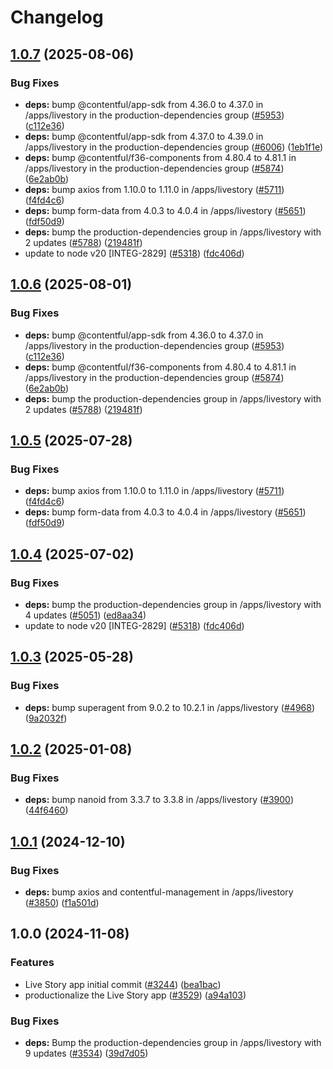 # Changelog

## [1.0.7](https://github.com/vwointegration/marketplace-partner-apps/compare/ls-contentful-app-v1.0.6...ls-contentful-app-v1.0.7) (2025-08-06)


### Bug Fixes

* **deps:** bump @contentful/app-sdk from 4.36.0 to 4.37.0 in /apps/livestory in the production-dependencies group ([#5953](https://github.com/vwointegration/marketplace-partner-apps/issues/5953)) ([c112e36](https://github.com/vwointegration/marketplace-partner-apps/commit/c112e36aae72768bca003cb655b9979608177766))
* **deps:** bump @contentful/app-sdk from 4.37.0 to 4.39.0 in /apps/livestory in the production-dependencies group ([#6006](https://github.com/vwointegration/marketplace-partner-apps/issues/6006)) ([1eb1f1e](https://github.com/vwointegration/marketplace-partner-apps/commit/1eb1f1efef6fee70b07b58d0c13f7c2f978f57a9))
* **deps:** bump @contentful/f36-components from 4.80.4 to 4.81.1 in /apps/livestory in the production-dependencies group ([#5874](https://github.com/vwointegration/marketplace-partner-apps/issues/5874)) ([6e2ab0b](https://github.com/vwointegration/marketplace-partner-apps/commit/6e2ab0ba32b9543d61c9b5abe2e5fe6423ea3f5b))
* **deps:** bump axios from 1.10.0 to 1.11.0 in /apps/livestory ([#5711](https://github.com/vwointegration/marketplace-partner-apps/issues/5711)) ([f4fd4c6](https://github.com/vwointegration/marketplace-partner-apps/commit/f4fd4c68eed870fec5461e08dbb9420667777474))
* **deps:** bump form-data from 4.0.3 to 4.0.4 in /apps/livestory ([#5651](https://github.com/vwointegration/marketplace-partner-apps/issues/5651)) ([fdf50d9](https://github.com/vwointegration/marketplace-partner-apps/commit/fdf50d96bcf608d526afa084b103a0a9371ceb69))
* **deps:** bump the production-dependencies group in /apps/livestory with 2 updates ([#5788](https://github.com/vwointegration/marketplace-partner-apps/issues/5788)) ([219481f](https://github.com/vwointegration/marketplace-partner-apps/commit/219481f8dd3ae3778aae4ab880564d03a32ba677))
* update to node v20 [INTEG-2829] ([#5318](https://github.com/vwointegration/marketplace-partner-apps/issues/5318)) ([fdc406d](https://github.com/vwointegration/marketplace-partner-apps/commit/fdc406d9328bc6279abb658dcf5a1bf28795a449))

## [1.0.6](https://github.com/contentful/marketplace-partner-apps/compare/ls-contentful-app-v1.0.5...ls-contentful-app-v1.0.6) (2025-08-01)


### Bug Fixes

* **deps:** bump @contentful/app-sdk from 4.36.0 to 4.37.0 in /apps/livestory in the production-dependencies group ([#5953](https://github.com/contentful/marketplace-partner-apps/issues/5953)) ([c112e36](https://github.com/contentful/marketplace-partner-apps/commit/c112e36aae72768bca003cb655b9979608177766))
* **deps:** bump @contentful/f36-components from 4.80.4 to 4.81.1 in /apps/livestory in the production-dependencies group ([#5874](https://github.com/contentful/marketplace-partner-apps/issues/5874)) ([6e2ab0b](https://github.com/contentful/marketplace-partner-apps/commit/6e2ab0ba32b9543d61c9b5abe2e5fe6423ea3f5b))
* **deps:** bump the production-dependencies group in /apps/livestory with 2 updates ([#5788](https://github.com/contentful/marketplace-partner-apps/issues/5788)) ([219481f](https://github.com/contentful/marketplace-partner-apps/commit/219481f8dd3ae3778aae4ab880564d03a32ba677))

## [1.0.5](https://github.com/contentful/marketplace-partner-apps/compare/ls-contentful-app-v1.0.4...ls-contentful-app-v1.0.5) (2025-07-28)


### Bug Fixes

* **deps:** bump axios from 1.10.0 to 1.11.0 in /apps/livestory ([#5711](https://github.com/contentful/marketplace-partner-apps/issues/5711)) ([f4fd4c6](https://github.com/contentful/marketplace-partner-apps/commit/f4fd4c68eed870fec5461e08dbb9420667777474))
* **deps:** bump form-data from 4.0.3 to 4.0.4 in /apps/livestory ([#5651](https://github.com/contentful/marketplace-partner-apps/issues/5651)) ([fdf50d9](https://github.com/contentful/marketplace-partner-apps/commit/fdf50d96bcf608d526afa084b103a0a9371ceb69))

## [1.0.4](https://github.com/contentful/marketplace-partner-apps/compare/ls-contentful-app-v1.0.3...ls-contentful-app-v1.0.4) (2025-07-02)


### Bug Fixes

* **deps:** bump the production-dependencies group in /apps/livestory with 4 updates ([#5051](https://github.com/contentful/marketplace-partner-apps/issues/5051)) ([ed8aa34](https://github.com/contentful/marketplace-partner-apps/commit/ed8aa34bb21f3ed1c2ca2cc3736ee2ebf63e4386))
* update to node v20 [INTEG-2829] ([#5318](https://github.com/contentful/marketplace-partner-apps/issues/5318)) ([fdc406d](https://github.com/contentful/marketplace-partner-apps/commit/fdc406d9328bc6279abb658dcf5a1bf28795a449))

## [1.0.3](https://github.com/contentful/marketplace-partner-apps/compare/ls-contentful-app-v1.0.2...ls-contentful-app-v1.0.3) (2025-05-28)


### Bug Fixes

* **deps:** bump superagent from 9.0.2 to 10.2.1 in /apps/livestory ([#4968](https://github.com/contentful/marketplace-partner-apps/issues/4968)) ([9a2032f](https://github.com/contentful/marketplace-partner-apps/commit/9a2032f4b1ec2f5f8a924d690aceeec93ea4595a))

## [1.0.2](https://github.com/contentful/marketplace-partner-apps/compare/ls-contentful-app-v1.0.1...ls-contentful-app-v1.0.2) (2025-01-08)


### Bug Fixes

* **deps:** bump nanoid from 3.3.7 to 3.3.8 in /apps/livestory ([#3900](https://github.com/contentful/marketplace-partner-apps/issues/3900)) ([44f6460](https://github.com/contentful/marketplace-partner-apps/commit/44f6460ba54fadca271036f7b1cb0efd81216035))

## [1.0.1](https://github.com/contentful/marketplace-partner-apps/compare/ls-contentful-app-v1.0.0...ls-contentful-app-v1.0.1) (2024-12-10)


### Bug Fixes

* **deps:** bump axios and contentful-management in /apps/livestory ([#3850](https://github.com/contentful/marketplace-partner-apps/issues/3850)) ([f1a501d](https://github.com/contentful/marketplace-partner-apps/commit/f1a501dfb1c86f5e74cecf69dd73d5abebb3fbf8))

## 1.0.0 (2024-11-08)


### Features

* Live Story app initial commit ([#3244](https://github.com/contentful/marketplace-partner-apps/issues/3244)) ([bea1bac](https://github.com/contentful/marketplace-partner-apps/commit/bea1bacb12a9cee8d893c4b75a8584fa7ed9a5af))
* productionalize the Live Story app ([#3529](https://github.com/contentful/marketplace-partner-apps/issues/3529)) ([a94a103](https://github.com/contentful/marketplace-partner-apps/commit/a94a103b065bbf4d7cd3100c7a5cd6ea5d8439f3))


### Bug Fixes

* **deps:** Bump the production-dependencies group in /apps/livestory with 9 updates ([#3534](https://github.com/contentful/marketplace-partner-apps/issues/3534)) ([39d7d05](https://github.com/contentful/marketplace-partner-apps/commit/39d7d050248c784a7b7afdac48d08b5e0eb26ea6))
